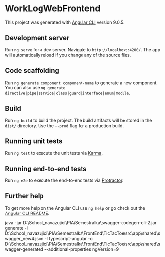 # WorkLogWebFrontend

This project was generated with [Angular CLI](https://github.com/angular/angular-cli) version 9.0.5.

## Development server

Run `ng serve` for a dev server. Navigate to `http://localhost:4200/`. The app will automatically reload if you change any of the source files.

## Code scaffolding

Run `ng generate component component-name` to generate a new component. You can also use `ng generate directive|pipe|service|class|guard|interface|enum|module`.

## Build

Run `ng build` to build the project. The build artifacts will be stored in the `dist/` directory. Use the `--prod` flag for a production build.

## Running unit tests

Run `ng test` to execute the unit tests via [Karma](https://karma-runner.github.io).

## Running end-to-end tests

Run `ng e2e` to execute the end-to-end tests via [Protractor](http://www.protractortest.org/).

## Further help

To get more help on the Angular CLI use `ng help` or go check out the [Angular CLI README](https://github.com/angular/angular-cli/blob/master/README.md).


java -jar D:\School_navazujici\PIA\Semestralka\swagger-codegen-cli-2.jar generate -i D:\School_navazujici\PIA\Semestralka\FrontEnd\TicTacToe\src\app\shared\swagger_new4.json -l typescript-angular -o D:\School_navazujici\PIA\Semestralka\FrontEnd\TicTacToe\src\app\shared\swagger-generated --additional-properties ngVersion=9
